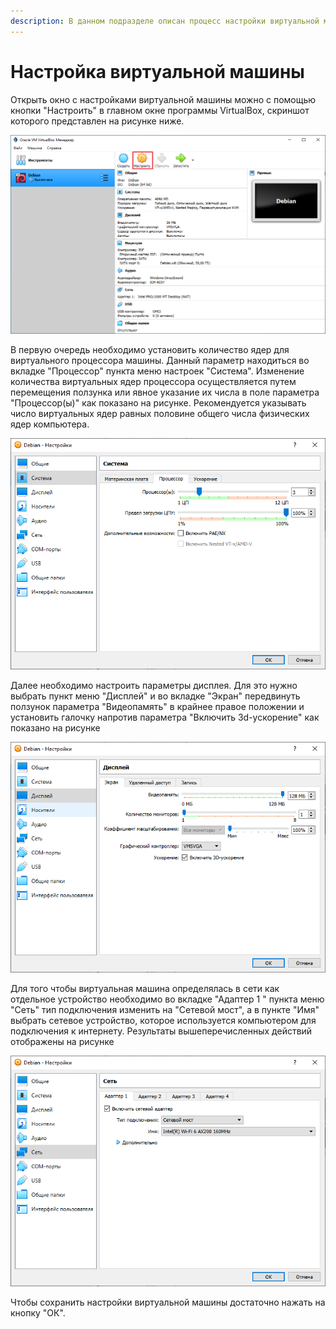 ```yaml
---
description: В данном подразделе описан процесс настройки виртуальной машины в VirtualBox
---
```


# Настройка виртуальной машины

Открыть окно с настройками виртуальной машины можно с помощью кнопки "Настроить" в главном окне программы VirtualBox, скриншот которого представлен на рисунке ниже. 

![](../.gitbook/assets/1-etap%20%281%29.png)

В первую очередь необходимо установить количество ядер для виртуального процессора машины. Данный параметр находиться во вкладке "Процессор" пункта меню настроек "Система". Изменение количества виртуальных ядер процессора осуществляется путем перемещения ползунка или явное указание их числа в поле параметра "Процессор\(ы\)" как показано на рисунке. Рекомендуется указывать число виртуальных ядер равных половине общего числа физических ядер компьютера.  

![](../.gitbook/assets/2-etap.png)

Далее необходимо настроить параметры дисплея. Для это нужно выбрать пункт меню "Дисплей" и во вкладке "Экран" передвинуть ползунок параметра "Видеопамять" в крайнее правое положении и установить галочку напротив параметра "Включить 3d-ускорение" как показано на рисунке 

![](../.gitbook/assets/snimok.png)

Для того чтобы виртуальная машина определялась в сети как отдельное устройство необходимо во вкладке "Адаптер 1 " пункта меню "Сеть" тип подключения изменить на "Сетевой мост", а в пункте "Имя" выбрать сетевое устройство, которое используется компьютером для подключения к интернету. Результаты вышеперечисленных действий отображены на рисунке 

![](../.gitbook/assets/4-etap%20%281%29.png)

Чтобы сохранить настройки виртуальной машины достаточно нажать на кнопку "ОК".  




